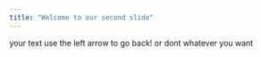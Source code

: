 ```yaml
---
title: "Welcome to our second slide"
---
```

your text
use the left arrow to go back! or dont whatever you want
